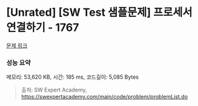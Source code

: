 # [Unrated] [SW Test 샘플문제] 프로세서 연결하기 - 1767 

[문제 링크](https://swexpertacademy.com/main/code/problem/problemDetail.do?contestProbId=AV4suNtaXFEDFAUf) 

### 성능 요약

메모리: 53,620 KB, 시간: 185 ms, 코드길이: 5,085 Bytes



> 출처: SW Expert Academy, https://swexpertacademy.com/main/code/problem/problemList.do